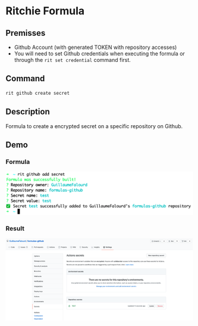 # Ritchie Formula

## Premisses

- Github Account (with generated TOKEN with repository accesses)
- You will need to set Github credentials when executing the formula or through the `rit set credential` command first.

## Command

```bash
rit github create secret
```

## Description

Formula to create a encrypted secret on a specific repository on Github.

## Demo

### Formula

<img class="special-img-class" src="/docs/img/rit-github-add-secret.png"/>

### Result

<img class="special-img-class" src="/docs/img/rit-github-add-secret-result.png"/>
